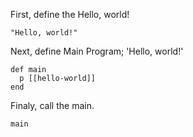 
First, define the Hello, world!
```ruby:hello-world
"Hello, world!"
```

Next, define Main Program; 'Hello, world!'
```ruby:*
def main
  p [[hello-world]]
end
```

Finaly, call the main.
```ruby:* append
main
```
